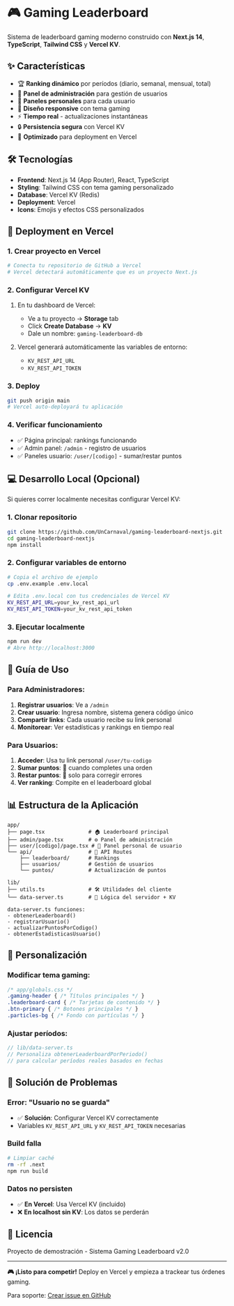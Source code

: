 # 🎮 Gaming Leaderboard

Sistema de leaderboard gaming moderno construido con **Next.js 14**, **TypeScript**, **Tailwind CSS** y **Vercel KV**.

## ✨ Características

- 🏆 **Ranking dinámico** por períodos (diario, semanal, mensual, total)
- 👥 **Panel de administración** para gestión de usuarios
- 🎯 **Paneles personales** para cada usuario
- 📱 **Diseño responsive** con tema gaming
- ⚡ **Tiempo real** - actualizaciones instantáneas
- 🔒 **Persistencia segura** con Vercel KV
- 🚀 **Optimizado** para deployment en Vercel

## 🛠️ Tecnologías

- **Frontend**: Next.js 14 (App Router), React, TypeScript
- **Styling**: Tailwind CSS con tema gaming personalizado
- **Database**: Vercel KV (Redis)
- **Deployment**: Vercel
- **Icons**: Emojis y efectos CSS personalizados

## 🚀 Deployment en Vercel

### 1. **Crear proyecto en Vercel**
```bash
# Conecta tu repositorio de GitHub a Vercel
# Vercel detectará automáticamente que es un proyecto Next.js
```

### 2. **Configurar Vercel KV**

1. En tu dashboard de Vercel:
   - Ve a tu proyecto → **Storage** tab
   - Click **Create Database** → **KV**
   - Dale un nombre: `gaming-leaderboard-db`

2. Vercel generará automáticamente las variables de entorno:
   - `KV_REST_API_URL`
   - `KV_REST_API_TOKEN`

### 3. **Deploy**
```bash
git push origin main
# Vercel auto-deployará tu aplicación
```

### 4. **Verificar funcionamiento**
- ✅ Página principal: rankings funcionando
- ✅ Admin panel: `/admin` - registro de usuarios
- ✅ Paneles usuario: `/user/[codigo]` - sumar/restar puntos

## 💻 Desarrollo Local (Opcional)

Si quieres correr localmente necesitas configurar Vercel KV:

### 1. **Clonar repositorio**
```bash
git clone https://github.com/UnCarnaval/gaming-leaderboard-nextjs.git
cd gaming-leaderboard-nextjs
npm install
```

### 2. **Configurar variables de entorno**
```bash
# Copia el archivo de ejemplo
cp .env.example .env.local

# Edita .env.local con tus credenciales de Vercel KV
KV_REST_API_URL=your_kv_rest_api_url
KV_REST_API_TOKEN=your_kv_rest_api_token
```

### 3. **Ejecutar localmente**
```bash
npm run dev
# Abre http://localhost:3000
```

## 📖 Guía de Uso

### **Para Administradores:**

1. **Registrar usuarios**: Ve a `/admin`
2. **Crear usuario**: Ingresa nombre, sistema genera código único
3. **Compartir links**: Cada usuario recibe su link personal
4. **Monitorear**: Ver estadísticas y rankings en tiempo real

### **Para Usuarios:**

1. **Acceder**: Usa tu link personal `/user/tu-codigo`
2. **Sumar puntos**: 🔼 cuando completes una orden
3. **Restar puntos**: 🔽 solo para corregir errores
4. **Ver ranking**: Compite en el leaderboard global

## 📊 Estructura de la Aplicación

```
app/
├── page.tsx              # 🏠 Leaderboard principal
├── admin/page.tsx        # ⚙️ Panel de administración  
├── user/[codigo]/page.tsx # 👤 Panel personal de usuario
└── api/                  # 🔌 API Routes
    ├── leaderboard/      # Rankings
    ├── usuarios/         # Gestión de usuarios
    └── puntos/           # Actualización de puntos

lib/
├── utils.ts              # 🛠️ Utilidades del cliente
└── data-server.ts        # 💾 Lógica del servidor + KV

data-server.ts funciones:
- obtenerLeaderboard()
- registrarUsuario()
- actualizarPuntosPorCodigo()
- obtenerEstadisticasUsuario()
```

## 🎨 Personalización

### **Modificar tema gaming:**
```css
/* app/globals.css */
.gaming-header { /* Títulos principales */ }
.leaderboard-card { /* Tarjetas de contenido */ }
.btn-primary { /* Botones principales */ }
.particles-bg { /* Fondo con partículas */ }
```

### **Ajustar períodos:**
```typescript
// lib/data-server.ts
// Personaliza obtenerLeaderboardPorPeriodo()
// para calcular períodos reales basados en fechas
```

## 🔧 Solución de Problemas

### **Error: "Usuario no se guarda"**
- ✅ **Solución**: Configurar Vercel KV correctamente
- Variables `KV_REST_API_URL` y `KV_REST_API_TOKEN` necesarias

### **Build falla**
```bash
# Limpiar caché
rm -rf .next
npm run build
```

### **Datos no persisten**
- ✅ **En Vercel**: Usa Vercel KV (incluido)
- ❌ **En localhost sin KV**: Los datos se perderán

## 📄 Licencia

Proyecto de demostración - Sistema Gaming Leaderboard v2.0

---

**🎮 ¡Listo para competir!** Deploy en Vercel y empieza a trackear tus órdenes gaming.

Para soporte: [Crear issue en GitHub](https://github.com/UnCarnaval/gaming-leaderboard-nextjs/issues) 